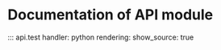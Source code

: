 # Documentation of API module
::: api.test
    handler: python
    rendering:
      show_source: true